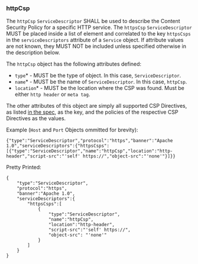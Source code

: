 ### httpCsp

The `httpCsp` `ServiceDescriptor` SHALL be used to describe the Content Security Policy for a specific HTTP service. The `httpsCsp` `ServiceDescriptor` MUST be placed inside a list of element and correlated to the key `httpsCsps` in the `serviceDescriptors` attribute of a `Service` object. If attribute values are not known, they MUST NOT be included unless specified otherwise in the description below. 

The `httpCsp` object has the following attributes defined:
* `type`* - MUST be the type of object. In this case, `ServiceDescriptor`.
* `name`* - MUST be the name of `ServiceDescriptor`. In this case, `httpCsp`.
* `location`* - MUST be the location where the CSP was found. Must be either `http header` or `meta tag`.

The other attributes of this object are simply all supported CSP Directives, as listed [in the spec](https://developer.mozilla.org/en-US/docs/Web/HTTP/Headers/Content-Security-Policy#Directives), as the key, and the policies of the respective CSP Directives as the values. 

Example (`Host` and `Port` Objects ommitted for brevity):
```
{"type":"ServiceDescriptor","protocol":"https","banner":"Apache 1.0","serviceDescriptors":{"httpsCsps":[{"type":"ServiceDescriptor","name":"httpCsp","location":"http-header","script-src":"'self' https://","object-src":"'none'"}]}}
```


Pretty Printed:
```
{
    "type":"ServiceDescriptor",
    "protocol":"https",
    "banner":"Apache 1.0",
    "serviceDescriptors":{
        "httpsCsps":[
            {
                "type":"ServiceDescriptor",
                "name":"httpCsp",
                "location":"http-header",
                "script-src":"'self' https://",
                "object-src": "'none'"
            }
        ]
    }
}
```
